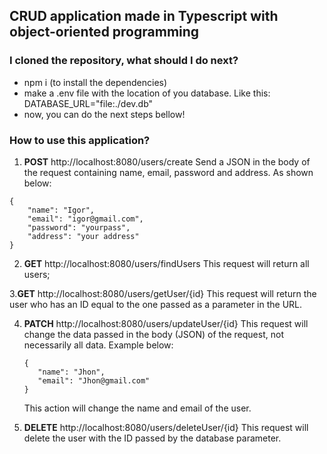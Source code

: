 ## CRUD application made in Typescript with object-oriented programming

### I cloned the repository, what should I do next?

* npm i (to install the dependencies)
* make a .env file with the location of you database. Like this: DATABASE_URL="file:./dev.db"
* now, you can do the next steps bellow!

### How to use this application?

1. **POST** http://localhost:8080/users/create
  Send a JSON in the body of the request containing name, email, password and address. As shown below:

  ```
  {
	  "name": "Igor",
	  "email": "igor@gmail.com",
	  "password": "yourpass",
	  "address": "your address"
  }
  ```

2. **GET** http://localhost:8080/users/findUsers
  This request will return all users;

3.**GET** http://localhost:8080/users/getUser/{id}
  This request will return the user who has an ID equal to the one passed as a parameter in the URL.

4. **PATCH** http://localhost:8080/users/updateUser/{id}
   This request will change the data passed in the body (JSON) of the request, not necessarily all data. Example below:

   ```
   {
	  "name": "Jhon",
	  "email": "Jhon@gmail.com"
   }   
   ```

   This action will change the name and email of the user.

5. **DELETE** http://localhost:8080/users/deleteUser/{id}
   This request will delete the user with the ID passed by the database parameter.
 
